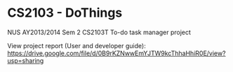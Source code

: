 # CS2103 - DoThings
NUS AY2013/2014 Sem 2
CS2103T To-do task manager project

View project report (User and developer guide):
https://drive.google.com/file/d/0B9rKZNwwEmYJTW9kcThhaHhiR0E/view?usp=sharing
